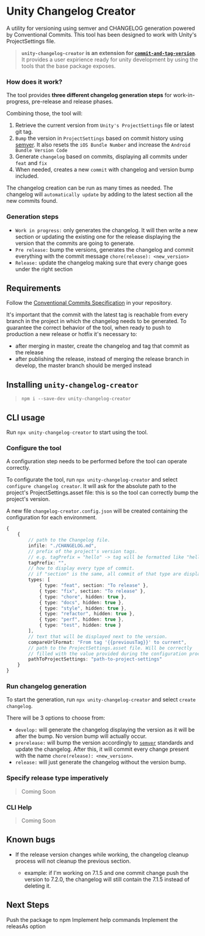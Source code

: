 # Unity Changelog Creator

A utility for versioning using semver and CHANGELOG generation powered by Conventional Commits.
This tool has been designed to work with Unity's ProjectSettings file.

> **`unity-changelog-creator` is an extension for [`commit-and-tag-version`](https://github.com/absolute-version/commit-and-tag-version)**. It provides a user expirience ready for unity development by using the tools that the base package exposes.

### How does it work?

The tool provides **three different changelog generation steps** for work-in-progress, pre-release and release phases.

Combining those, the tool will:

1. Retrieve the current version from `Unity's ProjectSettings` file or latest git tag.
2. `Bump` the version in `ProjectSettings` based on commit history using [semver](https://semver.org/). It also resets the `iOS Bundle Number` and increase the `Android Bundle Version Code`
3. Generate `changelog` based on commits, displaying all commits under `feat` and `fix`
4. When needed, creates a new `commit` with changelog and version bump included.

The changelog creation can be run as many times as needed. The changelog will `automatically update` by adding to the latest section all the new commits found.

### Generation steps

-   `Work in progress:` only generates the changelog. It will then write a new section or updating the existing one for the release displaying the version that the commits are going to generate.
-   `Pre release:` bump the versions, generates the changelog and commit everything with the commit message `chore(release): <new_version>`
-   `Release:` update the changelog making sure that every change goes under the right section

## Requirements

Follow the [Conventional Commits Specification](https://conventionalcommits.org) in your repository.

It's important that the commit with the latest tag is reachable from every branch in the project in which the changelog needs to be generated. To guarantee the correct behavior of the tool, when ready to push to production a new release or hotfix it's necessary to:

-   after merging in master, create the changelog and tag that commit as the release
-   after publishing the release, instead of merging the release branch in develop, the master branch should be merged instead

## Installing `unity-changelog-creator`

> `npm i --save-dev unity-changelog-creator`

## CLI usage

Run `npx unity-changelog-creator` to start using the tool.

### Configure the tool

A configuration step needs to be performed before the tool can operate correctly.

To configurate the tool, run `npx unity-changelog-creator` and select `configure changelog creator`. It will ask for the absolute path to the project's ProjectSettings.asset file: this is so the tool can correctly bump the project's version.

A new file `changelog-creator.config.json` will be created containing the configuration for each environment.

```typescript
{
    {
        // path to the Changelog file.
        infile: "./CHANGELOG.md",
        // prefix of the project's version tags.
        // e.g. tagPrefix = "hello" -> tag will be formatted like "helloX.Y.Z"
        tagPrefix: "",
        // how to display every type of commit.
        // if "section" is the same, all commit of that type are displayed in the same section.
        types: [
            { type: "feat", section: "To release" },
            { type: "fix", section: "To release" },
            { type: "chore", hidden: true },
            { type: "docs", hidden: true },
            { type: "style", hidden: true },
            { type: "refactor", hidden: true },
            { type: "perf", hidden: true },
            { type: "test", hidden: true }
        ],
        // text that will be displayed next to the version.
        compareUrlFormat: "From tag '{{previousTag}}' to current",
        // path to the ProjectSettings.asset file. Will be correctly
        // filled with the value provided during the configuration process.
        pathToProjectSettings: "path-to-project-settings"
    }
}
```

### Run changelog generation

To start the generation, run `npx unity-changelog-creator` and select `create changelog`.

There will be 3 options to choose from:

-   `develop:` will generate the changelog displaying the version as it will be after the bump. No version bump will actually occur.
-   `prerelease:` will bump the version accordingly to [`semver`](https://semver.org/) standards and update the changelog. After this, it will commit every change present with the name `chore(release): <new_version>`.
-   `release:` will just generate the changelog without the version bump.

### Specify release type imperatively

> Coming Soon

### CLI Help

> Coming Soon

## Known bugs

-   If the release version changes while working, the changelog cleanup process will not cleanup the previous section.

    -   example: if I'm working on 7.1.5 and one commit change push the version to 7.2.0, the changelog will still contain the 7.1.5 instead of deleting it.

## Next Steps

Push the package to npm
Implement help commands
Implement the releasAs option
